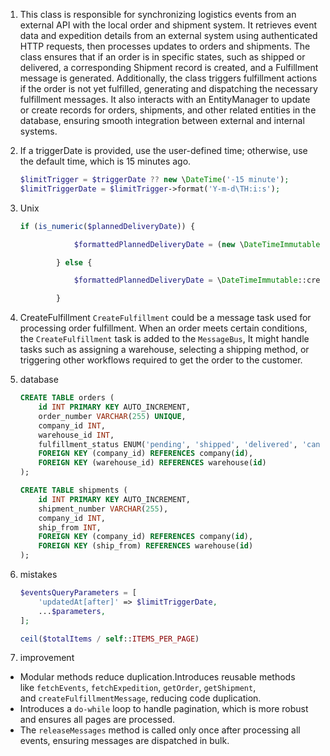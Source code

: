 1.  This class is responsible for synchronizing logistics events from an external API with the local order and shipment system. It retrieves event data and expedition details from an external system using authenticated HTTP requests, then processes updates to orders and shipments. The class ensures that if an order is in specific states, such as shipped or delivered, a corresponding Shipment record is created, and a Fulfillment message is generated.
   Additionally, the class triggers fulfillment actions if the order is not yet fulfilled, generating and dispatching the necessary fulfillment messages. It also interacts with an EntityManager to update or create records for orders, shipments, and other related entities in the database, ensuring smooth integration between external and internal systems.

2.  If a triggerDate is provided, use the user-defined time; otherwise, use the default time, which is 15 minutes ago.
	```php
	$limitTrigger = $triggerDate ?? new \DateTime('-15 minute');
	$limitTriggerDate = $limitTrigger->format('Y-m-d\TH:i:s');
	```

3.  Unix
	```php
	if (is_numeric($plannedDeliveryDate)) {
	
	            $formattedPlannedDeliveryDate = (new \DateTimeImmutable())->setTimestamp($plannedDeliveryDate);
	
	        } else {
	
	            $formattedPlannedDeliveryDate = \DateTimeImmutable::createFromFormat(\DATE_ATOM, $plannedDeliveryDate);
	
	        }
	```

4. CreateFulfillment
`CreateFulfillment` could be a message task used for processing order fulfillment. When an order meets certain conditions, the `CreateFulfillment` task is added to the `MessageBus`, It might handle tasks such as assigning a warehouse, selecting a shipping method, or triggering other workflows required to get the order to the customer.
5. database
	```sql
	CREATE TABLE orders (
	    id INT PRIMARY KEY AUTO_INCREMENT,
	    order_number VARCHAR(255) UNIQUE,
	    company_id INT,
	    warehouse_id INT,
	    fulfillment_status ENUM('pending', 'shipped', 'delivered', 'cancelled') NOT NULL,
	    FOREIGN KEY (company_id) REFERENCES company(id),
	    FOREIGN KEY (warehouse_id) REFERENCES warehouse(id)
	);
	
	CREATE TABLE shipments (
	    id INT PRIMARY KEY AUTO_INCREMENT,
	    shipment_number VARCHAR(255),
	    company_id INT,
	    ship_from INT,
	    FOREIGN KEY (company_id) REFERENCES company(id),
	    FOREIGN KEY (ship_from) REFERENCES warehouse(id)
	);
	```
6. mistakes
	```php
	$eventsQueryParameters = [
	    'updatedAt[after]' => $limitTriggerDate,
	    ...$parameters,
	];
	
	ceil($totalItems / self::ITEMS_PER_PAGE)
	```
7. improvement
- Modular methods reduce duplication.Introduces reusable methods like `fetchEvents`, `fetchExpedition`, `getOrder`, `getShipment`, and `createFulfillmentMessage`, reducing code duplication.
- Introduces a `do-while` loop to handle pagination, which is more robust and ensures all pages are processed.
- The `releaseMessages` method is called only once after processing all events, ensuring messages are dispatched in bulk.

